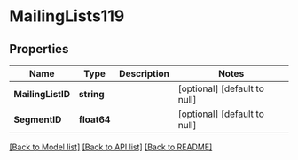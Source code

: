 # MailingLists119

## Properties
Name | Type | Description | Notes
------------ | ------------- | ------------- | -------------
**MailingListID** | **string** |  | [optional] [default to null]
**SegmentID** | **float64** |  | [optional] [default to null]

[[Back to Model list]](../README.md#documentation-for-models) [[Back to API list]](../README.md#documentation-for-api-endpoints) [[Back to README]](../README.md)


